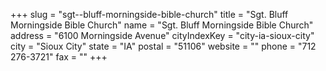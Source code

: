 +++
slug = "sgt--bluff-morningside-bible-church"
title = "Sgt. Bluff Morningside Bible Church"
name = "Sgt. Bluff Morningside Bible Church"
address = "6100 Morningside Avenue"
cityIndexKey = "city-ia-sioux-city"
city = "Sioux City"
state = "IA"
postal = "51106"
website = ""
phone = "712 276-3721"
fax = ""
+++
